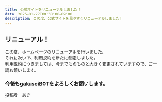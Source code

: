 ```yaml
---
title: 公式サイトをリニューアルしました！
date: 2025-01-27T00:30:00+09:00
description: この度、公式サイトを見やすくリニューアルしました！
---
```


## リニューアル！
この度、ホームページのリニューアルを行いました。  
それに次いで、利用規約を新たに制定しました。  
利用規約につきましては、今までものものと大きく変更されていますので、ご一読お願いします。  
### 今後もgakuseiBOTをよろしくお願いします。  
投稿者　あき
